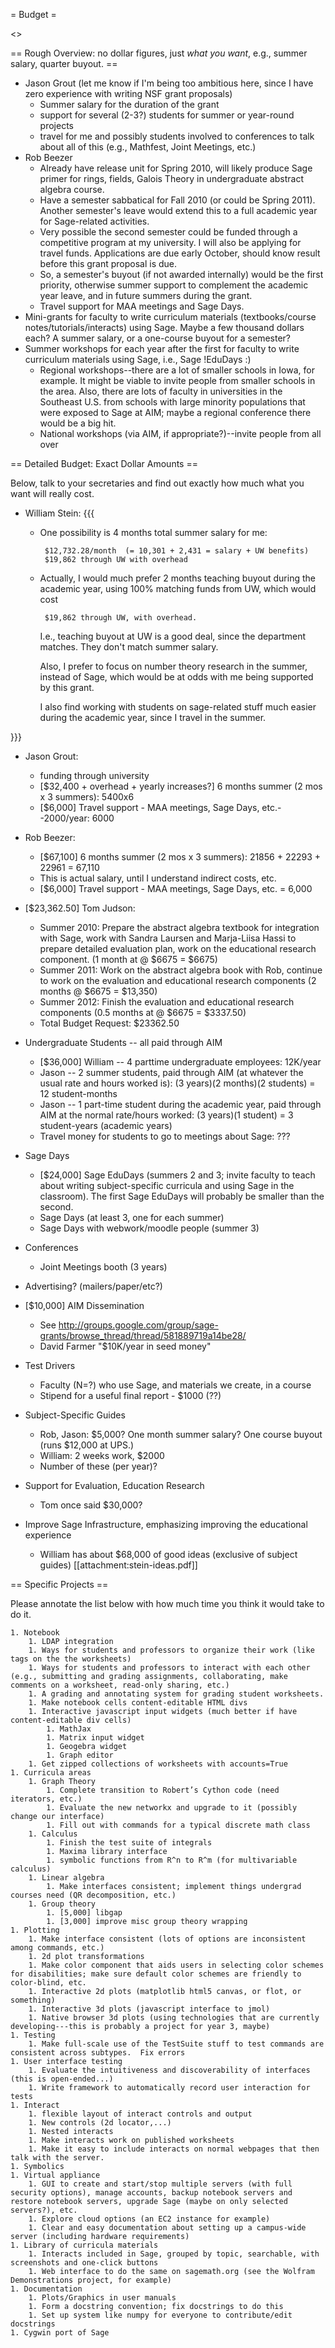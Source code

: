 = Budget =

<<TableOfContents>>

== Rough Overview: no dollar figures, just *what you want*, e.g., summer salary, quarter buyout. ==
 * Jason Grout (let me know if I'm being too ambitious here, since I have zero experience with writing NSF grant proposals)
   * Summer salary for the duration of the grant
   * support for several (2-3?) students for summer or year-round projects
   * travel for me and possibly students involved to conferences to talk about all of this (e.g., Mathfest, Joint Meetings, etc.)
 * Rob Beezer
   * Already have release unit for Spring 2010, will likely produce Sage primer for rings, fields, Galois Theory in undergraduate abstract algebra course.
   * Have a semester sabbatical for Fall 2010 (or could be Spring 2011).  Another semester's leave would extend this to a full academic year for Sage-related activities.
   * Very possible the second semester could be funded through a competitive program at my university.  I will also be applying for travel funds.  Applications are due early October, should know result before this grant proposal is due.
   * So, a semester's buyout (if not awarded internally) would be the first priority, otherwise summer support to complement the academic year leave, and in future summers during the grant.
   * Travel support for MAA meetings and Sage Days.
 * Mini-grants for faculty to write curriculum materials (textbooks/course notes/tutorials/interacts) using Sage.  Maybe a few thousand dollars each?  A summer salary, or a one-course buyout for a semester?
 * Summer workshops for each year after the first for faculty to write curriculum materials using Sage, i.e., Sage !EduDays :)
    * Regional workshops--there are a lot of smaller schools in Iowa, for example.  It might be viable to invite people from smaller schools in the area.  Also, there are lots of faculty in universities in the Southeast U.S. from schools with large minority populations that were exposed to Sage at AIM; maybe a regional conference there would be a big hit.
    * National workshops (via AIM, if appropriate?)--invite people from all over

== Detailed Budget: Exact Dollar Amounts ==

Below, talk to your secretaries and find out exactly how much what you want will really cost. 

 * William Stein: 
{{{
   * One possibility is 4 months total summer salary for me: 

          $12,732.28/month  (= 10,301 + 2,431 = salary + UW benefits)
          $19,862 through UW with overhead

   * Actually, I would much prefer 2 months teaching buyout during
     the academic year, using 100% matching funds from UW, which would cost
  
          $19,862 through UW, with overhead.
 
     I.e., teaching buyout at UW is a good deal, since the department
     matches.  They don't match summer salary.

     Also, I prefer to focus on number theory research in the summer,
     instead of Sage, which would be at odds with me being supported
     by this grant.

     I also find working with students on sage-related stuff much
     easier during the academic year, since I travel in the summer.

}}}
    
 * Jason Grout:
    * funding through university
    * [$32,400 + overhead + yearly increases?] 6 months summer (2 mos x 3 summers): 5400x6
    * [$6,000] Travel support - MAA meetings, Sage Days, etc.--2000/year: 6000

 * Rob Beezer:
    * [$67,100] 6 months summer (2 mos x 3 summers): 21856 + 22293 + 22961 = 67,110
    * This is actual salary, until I understand indirect costs, etc.
    * [$6,000] Travel support - MAA meetings, Sage Days, etc. = 6,000

 * [$23,362.50] Tom Judson: 
    * Summer 2010: Prepare the abstract algebra textbook for integration with Sage, work with Sandra Laursen  and Marja-Liisa Hassi to prepare detailed evaluation plan, work on the educational research component. (1 month at @ $6675 = $6675)
    * Summer 2011: Work on the abstract algebra book with Rob, continue to work on the evaluation and educational research components (2 months @ $6675 = $13,350)
    * Summer 2012: Finish the evaluation and educational research components (0.5 months at @ $6675 = $3337.50)
    * Total Budget Request:  $23362.50

 * Undergraduate Students -- all paid through AIM
    * [$36,000] William -- 4 parttime undergraduate employees: 12K/year
    * Jason -- 2 summer students, paid through AIM (at whatever the usual rate and hours worked is): (3 years)(2 months)(2 students) = 12 student-months
    * Jason -- 1 part-time student during the academic year, paid through AIM at the normal rate/hours worked: (3 years)(1 student) = 3 student-years (academic years)
    * Travel money for students to go to meetings about Sage: ???

 * Sage Days
   * [$24,000] Sage EduDays (summers 2 and 3; invite faculty to teach about writing subject-specific curricula and using Sage in the classroom).  The first Sage EduDays will probably be smaller than the second.
   * Sage Days (at least 3, one for each summer)
   * Sage Days with webwork/moodle people (summer 3)

 * Conferences
   * Joint Meetings booth (3 years)

 * Advertising? (mailers/paper/etc?)

 * [$10,000] AIM Dissemination
    * See http://groups.google.com/group/sage-grants/browse_thread/thread/581889719a14be28/
    * David Farmer "$10K/year in seed money"

 * Test Drivers
    * Faculty (N=?) who use Sage, and materials we create, in a course
    * Stipend for a useful final report - $1000 (??)
 
 * Subject-Specific Guides
    * Rob, Jason:  \$5,000?  One month summer salary?  One course buyout (runs \$12,000 at UPS.)
    * William:  2 weeks work, $2000
    * Number of these (per year)?

 * Support for Evaluation, Education Research
    * Tom once said $30,000? 

 * Improve Sage Infrastructure, emphasizing improving the educational experience
    * William has about $68,000 of good ideas (exclusive of subject guides) [[attachment:stein-ideas.pdf]]

== Specific Projects ==

Please annotate the list below with how much time you think it would take to do it.

    1. Notebook
        1. LDAP integration
        1. Ways for students and professors to organize their work (like tags on the the worksheets) 
        1. Ways for students and professors to interact with each other (e.g., submitting and grading assignments, collaborating, make comments on a worksheet, read-only sharing, etc.)
        1. A grading and annotating system for grading student worksheets. 
        1. Make notebook cells content-editable HTML divs
        1. Interactive javascript input widgets (much better if have content-editable div cells)
            1. MathJax
            1. Matrix input widget
            1. Geogebra widget
            1. Graph editor
        1. Get zipped collections of worksheets with accounts=True
    1. Curricula areas
        1. Graph Theory
            1. Complete transition to Robert’s Cython code (need iterators, etc.)
            1. Evaluate the new networkx and upgrade to it (possibly change our interface)
            1. Fill out with commands for a typical discrete math class
        1. Calculus
            1. Finish the test suite of integrals
            1. Maxima library interface
            1. symbolic functions from R^n to R^m (for multivariable calculus)
        1. Linear algebra
            1. Make interfaces consistent; implement things undergrad courses need (QR decomposition, etc.)
        1. Group theory
            1. [5,000] libgap
            1. [3,000] improve misc group theory wrapping
    1. Plotting
        1. Make interface consistent (lots of options are inconsistent among commands, etc.)
        1. 2d plot transformations
        1. Make color component that aids users in selecting color schemes for disabilities; make sure default color schemes are friendly to color-blind, etc.
        1. Interactive 2d plots (matplotlib html5 canvas, or flot, or something)
        1. Interactive 3d plots (javascript interface to jmol)
        1. Native browser 3d plots (using technologies that are currently developing---this is probably a project for year 3, maybe)
    1. Testing
        1. Make full-scale use of the TestSuite stuff to test commands are consistent across subtypes.  Fix errors
    1. User interface testing
        1. Evaluate the intuitiveness and discoverability of interfaces (this is open-ended...)
        1. Write framework to automatically record user interaction for tests
    1. Interact
        1. flexible layout of interact controls and output
        1. New controls (2d locator,...)
        1. Nested interacts
        1. Make interacts work on published worksheets
        1. Make it easy to include interacts on normal webpages that then talk with the server.
    1. Symbolics
    1. Virtual appliance
        1. GUI to create and start/stop multiple servers (with full security options), manage accounts, backup notebook servers and restore notebook servers, upgrade Sage (maybe on only selected servers?), etc.
        1. Explore cloud options (an EC2 instance for example)
        1. Clear and easy documentation about setting up a campus-wide server (including hardware requirements)
    1. Library of curricula materials
        1. Interacts included in Sage, grouped by topic, searchable, with screenshots and one-click buttons
        1. Web interface to do the same on sagemath.org (see the Wolfram Demonstrations project, for example)
    1. Documentation
        1. Plots/Graphics in user manuals
        1. Form a docstring convention; fix docstrings to do this
        1. Set up system like numpy for everyone to contribute/edit docstrings
    1. Cygwin port of Sage
